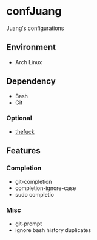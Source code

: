 # confJuang
Juang's configurations

## Environment
- Arch Linux


## Dependency
- Bash
- Git

### Optional
- [thefuck](https://github.com/nvbn/thefuck)


## Features

### Completion
- git-completion
- completion-ignore-case
- sudo completio

### Misc
- git-prompt
- ignore bash history duplicates
